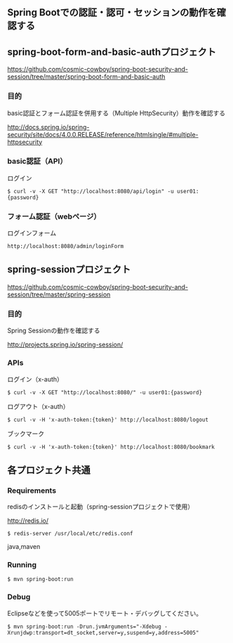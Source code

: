 ## Spring Bootでの認証・認可・セッションの動作を確認する


## spring-boot-form-and-basic-authプロジェクト

https://github.com/cosmic-cowboy/spring-boot-security-and-session/tree/master/spring-boot-form-and-basic-auth

### 目的

basic認証とフォーム認証を併用する（Multiple HttpSecurity）動作を確認する

http://docs.spring.io/spring-security/site/docs/4.0.0.RELEASE/reference/htmlsingle/#multiple-httpsecurity

### basic認証（API）
ログイン
```
$ curl -v -X GET "http://localhost:8080/api/login" -u user01:{password}
```

### フォーム認証（webページ）
ログインフォーム
```
http://localhost:8080/admin/loginForm
```


## spring-sessionプロジェクト

https://github.com/cosmic-cowboy/spring-boot-security-and-session/tree/master/spring-session

### 目的

Spring Sessionの動作を確認する

http://projects.spring.io/spring-session/

### APIs
ログイン（x-auth）
```
$ curl -v -X GET "http://localhost:8080/" -u user01:{password}
```
ログアウト（x-auth）
```
$ curl -v -H 'x-auth-token:{token}' http://localhost:8080/logout
```
ブックマーク
```
$ curl -v -H 'x-auth-token:{token}' http://localhost:8080/bookmark
```

## 各プロジェクト共通

### Requirements

redisのインストールと起動（spring-sessionプロジェクトで使用）

http://redis.io/
```
$ redis-server /usr/local/etc/redis.conf
```

java,maven

### Running

```
$ mvn spring-boot:run
```

### Debug

Eclipseなどを使って5005ポートでリモート・デバッグしてください。

```
$ mvn spring-boot:run -Drun.jvmArguments="-Xdebug -Xrunjdwp:transport=dt_socket,server=y,suspend=y,address=5005"
```
